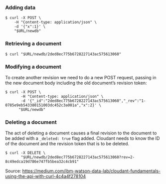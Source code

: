 ### Adding data

```
$ curl -X POST \
    -H "Content-type: application/json" \
    -d '{"x":1}' \
    "$URL/newdb"
```
    
    
### Retrieving a document
```
$ curl "$URL/newdb/2ded8ec775b6728227143ac575613060"
```

### Modifying a document
To create another revision we need to do a new POST request, passing in the new document body including the old document’s revision token:
```
$ curl -X POST \
       -H "Content-type: application/json" \
       -d '{"_id":"2ded8ec775b6728227143ac575613060","_rev":"1-0785e9eb543380151003dc452c3a001a","x":2}' \
      "$URL/newdb"
```


### Deleting a document
The act of deleting a document causes a final revision to the document to be added with a `_deleted: true` flag added. Cloudant needs to know the ID of the document and the revision token that is to be deleted.

```
$ curl -X DELETE \
       "$URL/newdb/2ded8ec775b6728227143ac575613060?rev=2-8c49edca19d786e747fb5bea32c4cb91"
```





Source: https://medium.com/ibm-watson-data-lab/cloudant-fundamentals-using-the-api-with-curl-4c4a4f278104
